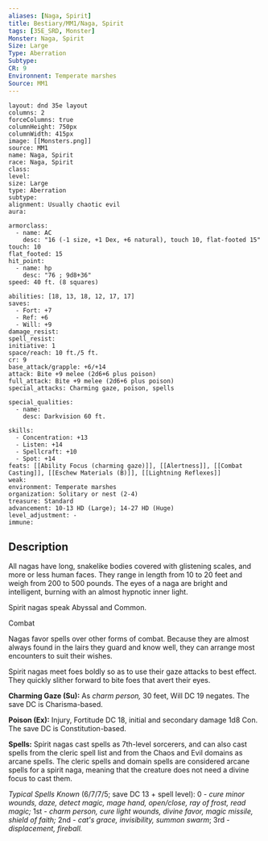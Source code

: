 ```yaml
---
aliases: [Naga, Spirit]
title: Bestiary/MM1/Naga, Spirit
tags: [35E_SRD, Monster]
Monster: Naga, Spirit
Size: Large
Type: Aberration
Subtype: 
CR: 9
Environnent: Temperate marshes
Source: MM1
---
```


```statblock
layout: dnd 35e layout
columns: 2
forceColumns: true
columnHeight: 750px
columnWidth: 415px
image: [[Monsters.png]]
source: MM1
name: Naga, Spirit
race: Naga, Spirit
class: 
level: 
size: Large
type: Aberration
subtype: 
alignment: Usually chaotic evil
aura: 

armorclass:
  - name: AC
    desc: "16 (-1 size, +1 Dex, +6 natural), touch 10, flat-footed 15"
touch: 10
flat_footed: 15
hit_point:
  - name: hp
    desc: "76 ; 9d8+36"
speed: 40 ft. (8 squares)

abilities: [18, 13, 18, 12, 17, 17]
saves:
  - Fort: +7
  - Ref: +6
  - Will: +9
damage_resist: 
spell_resist: 
initiative: 1
space/reach: 10 ft./5 ft.
cr: 9
base_attack/grapple: +6/+14
attack: Bite +9 melee (2d6+6 plus poison)
full_attack: Bite +9 melee (2d6+6 plus poison)
special_attacks: Charming gaze, poison, spells

special_qualities:
  - name: 
    desc: Darkvision 60 ft.

skills:
  - Concentration: +13
  - Listen: +14
  - Spellcraft: +10
  - Spot: +14
feats: [[Ability Focus (charming gaze)]], [[Alertness]], [[Combat Casting]], [[Eschew Materials (B)]], [[Lightning Reflexes]]
weak: 
environment: Temperate marshes
organization: Solitary or nest (2-4)
treasure: Standard
advancement: 10-13 HD (Large); 14-27 HD (Huge)
level_adjustment: -
immune: 
```

## Description

<p>All nagas have long, snakelike bodies covered with glistening scales, and more or less human faces. They range in length from 10 to 20 feet and weigh from 200 to 500 pounds. The eyes of a naga are bright and intelligent, burning with an almost hypnotic inner light.</p>
<p>Spirit nagas speak Abyssal and Common.</p>
<p>Combat</p>
<p>Nagas favor spells over other forms of combat. Because they are almost always found in the lairs they guard and know well, they can arrange most encounters to suit their wishes.</p>
<p>Spirit nagas meet foes boldly so as to use their gaze attacks to best effect. They quickly slither forward to bite foes that avert their eyes.</p>
<p>
            <b>Charming Gaze (Su):</b> As <i>charm person,</i> 30 feet, Will DC 19 negates. The save DC is Charisma-based.</p>
<p>
            <b>Poison (Ex):</b> Injury, Fortitude DC 18, initial and secondary damage 1d8 Con. The save DC is Constitution-based.</p>
<p>
            <b>Spells:</b> Spirit nagas cast spells as 7th-level sorcerers, and can also cast spells from the cleric spell list and from the Chaos and Evil domains as arcane spells. The cleric spells and domain spells are considered arcane spells for a spirit naga, meaning that the creature does not need a divine focus to cast them.</p>
<p>
            <i>Typical Spells Known</i> (6/7/7/5; save DC 13 + spell level): 0 - <i>cure minor wounds, daze, detect magic, mage hand, open/close, ray of frost, read magic;</i> 1st - <i>charm person, cure light wounds, divine favor, magic missile, shield of faith;</i> 2nd - <i>cat's grace, invisibility, summon swarm</i>; 3rd - <i>displacement, fireball.</i></p>